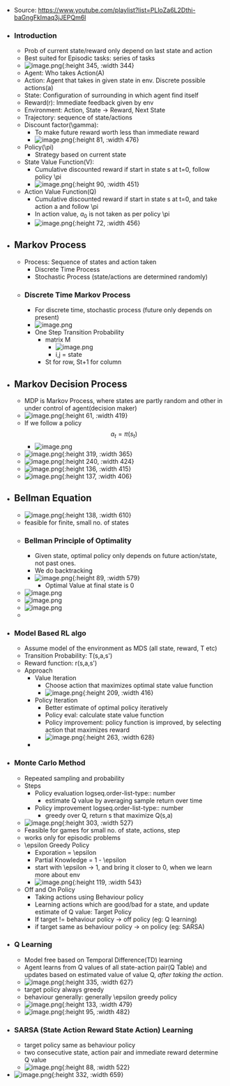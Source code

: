 - Source: https://www.youtube.com/playlist?list=PLloZa6L2Dthi-baGngFkImaq3jJEPQm6l
- ### Introduction
	- Prob of current state/reward only depend on last state and action
	- Best suited for Episodic tasks: series of tasks
	- ![image.png](../assets/image_1758652685315_0.png){:height 345, :width 344}
	- Agent: Who takes Action(A)
	- Action: Agent that takes in given state in env. Discrete possible actions(a)
	- State: Configuration of surrounding in which agent find itself
	- Reward(r): Immediate feedback given by env
	- Environment: Action, State -> Reward, Next State
	- Trajectory: sequence of state/actions
	- Discount factor(\gamma):
		- To make future reward worth less than immediate reward
		- ![image.png](../assets/image_1758662996641_0.png){:height 81, :width 476}
	- Policy(\pi)
		- Strategy based on current state
	- State Value Function(V):
		- Cumulative discounted reward if start in state s at t=0, follow policy \pi
		- ![image.png](../assets/image_1758663438876_0.png){:height 90, :width 451}
	- Action Value Function(Q)
		- Cumulative discounted reward if start in state s at t=0, and take action a and follow \pi
		- In action value, $a_0$ is not taken as per policy \pi
		- ![image.png](../assets/image_1758663578384_0.png){:height 72, :width 456}
- ## Markov Process
	- Process: Sequence of states and action taken
		- Discrete Time Process
		- Stochastic Process (state/actions are determined randomly)
	- ### Discrete Time Markov Process
		- For discrete time, stochastic process (future only depends on present)
		- ![image.png](../assets/image_1758663866161_0.png)
		- One Step Transition Probability
			- matrix M
				- ![image.png](../assets/image_1758663962245_0.png)
				- i,j = state
			- St for row, St+1 for column
- ## Markov Decision Process
	- MDP is Markov Process, where states are partly random and other in under control of agent(decision maker)
	- ![image.png](../assets/image_1758664409098_0.png){:height 61, :width 419}
	- If we follow a policy $$a_t = \pi(s_t)$$
		- ![image.png](../assets/image_1758664608526_0.png)
	- ![image.png](../assets/image_1758664716895_0.png){:height 319, :width 365}
	- ![image.png](../assets/image_1758664921984_0.png){:height 240, :width 424}
	- ![image.png](../assets/image_1758664968344_0.png){:height 136, :width 415}
	- ![image.png](../assets/image_1758665151134_0.png){:height 137, :width 406}
- ## Bellman Equation
	- ![image.png](../assets/image_1758665208597_0.png){:height 138, :width 610}
	- feasible for finite, small no. of states
	- ### Bellman Principle of Optimality
		- Given state, optimal policy only depends on future action/state, not past ones.
		- We do backtracking
		- ![image.png](../assets/image_1758666240043_0.png){:height 89, :width 579}
			- Optimal Value at final state is 0
	- ![image.png](../assets/image_1758696540891_0.png)
	- ![image.png](../assets/image_1758696589754_0.png)
	- ![image.png](../assets/image_1758696610157_0.png)
	-
- ### Model Based RL algo
	- Assume model of the environment as MDS (all state, reward, T etc)
	- Transition Probability: T(s,a,s')
	- Reward function: r(s,a,s')
	- Approach
		- Value Iteration
			- Choose action that maximizes optimal state value function
			- ![image.png](../assets/image_1758668286255_0.png){:height 209, :width 416}
		- Policy Iteration
			- Better estimate of optimal policy iteratively
			- Policy eval: calculate state value function
			- Policy improvement: policy function is improved, by selecting action that maximizes reward
			- ![image.png](../assets/image_1758668613587_0.png){:height 263, :width 628}
		-
- ### Monte Carlo Method
	- Repeated sampling and probability
	- Steps
		- Policy evaluation
		  logseq.order-list-type:: number
			- estimate Q value by averaging sample return over time
		- Policy improvement
		  logseq.order-list-type:: number
			- greedy over Q, return s that maximize Q(s,a)
	- ![image.png](../assets/image_1758670381466_0.png){:height 303, :width 527}
	- Feasible for games for small no. of state, actions, step
	- works only for episodic problems
	- \epsilon Greedy Policy
		- Exporation = \epsilon
		- Partial Knowledge = 1 - \epsilon
		- start with \epsilon -> 1, and bring it closer to 0, when we learn more about env
		- ![image.png](../assets/image_1758672202357_0.png){:height 119, :width 543}
	- Off and On Policy
		- Taking actions using Behaviour policy
		- Learning actions which are good/bad for a state, and update estimate of Q value: Target Policy
		- If target != behaviour policy -> off policy (eg: Q learning)
		- if target same as behaviour policy -> on policy (eg: SARSA)
- ### Q Learning
	- Model free based on Temporal Difference(TD) learning
	- Agent learns from Q values of all state-action pair(Q Table) and updates based on estimated value of value Q, *after taking the action*.
	- ![image.png](../assets/image_1758673585558_0.png){:height 335, :width 627}
	- target policy always greedy
	- behaviour generally: generally \epsilon greedy policy
	- ![image.png](../assets/image_1758673957046_0.png){:height 133, :width 479}
	- ![image.png](../assets/image_1758674826264_0.png){:height 95, :width 482}
- ### SARSA (State Action Reward State Action) Learning
	- target policy same as behaviour policy
	- two consecutive state, action pair and immediate reward determine Q value
	- ![image.png](../assets/image_1758674923213_0.png){:height 88, :width 522}
- ![image.png](../assets/image_1758674846909_0.png){:height 332, :width 659}